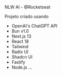 NLW AI - @Rocketseat

Projeto criado usando

- OpenAI's ChatGPT API
- Bun v1.0
- Next.js 13
- React 18
- Tailwind
- Radix UI
- Shadcn UI
- Fastify
- Node.js
  ...
